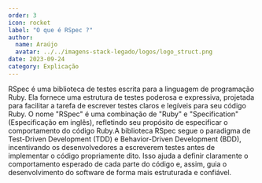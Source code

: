 ```yaml
---
order: 3
icon: rocket
label: "O que é RSpec ?"
author:
  name: Araújo
  avatar: ../../imagens-stack-legado/logos/logo_struct.png
date: 2023-09-24
category: Explicação
---
```


RSpec é uma biblioteca de testes escrita para a linguagem de programação Ruby. Ela fornece uma estrutura de testes poderosa e expressiva, projetada para facilitar a tarefa de escrever testes claros e legíveis para seu código Ruby. O nome "RSpec" é uma combinação de "Ruby" e "Specification" (Especificação em inglês), refletindo seu propósito de especificar o comportamento do código Ruby.A biblioteca RSpec segue o paradigma de Test-Driven Development (TDD) e Behavior-Driven Development (BDD), incentivando os desenvolvedores a escreverem testes antes de implementar o código propriamente dito. Isso ajuda a definir claramente o comportamento esperado de cada parte do código e, assim, guia o desenvolvimento do software de forma mais estruturada e confiável.